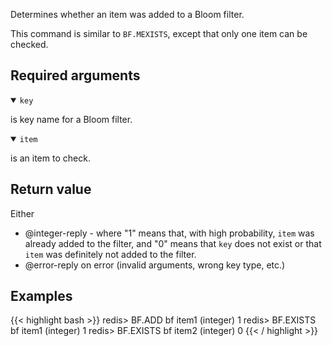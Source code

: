 Determines whether an item was added to a Bloom filter.

This command is similar to `BF.MEXISTS`, except that only one item can be checked.

## Required arguments

<details open><summary><code>key</code></summary>

is key name for a Bloom filter.

</details>

<details open><summary><code>item</code></summary>

is an item to check.
</details>

## Return value

Either

- @integer-reply - where "1" means that, with high probability, `item` was already added to the filter, and "0" means that `key` does not exist or that `item` was definitely not added to the filter.
- @error-reply on error (invalid arguments, wrong key type, etc.)

## Examples

{{< highlight bash >}}
redis> BF.ADD bf item1
(integer) 1
redis> BF.EXISTS bf item1
(integer) 1
redis> BF.EXISTS bf item2
(integer) 0
{{< / highlight >}}
